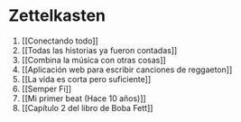 # Zettelkasten
1. [[Conectando todo]]
2. [[Todas las historias ya fueron contadas]]
3. [[Combina la música con otras cosas]]
4. [[Aplicación web para escribir canciones de reggaeton]]
5. [[La vida es corta pero suficiente]]
6. [[Semper Fi]]
7. [[Mi primer beat (Hace 10 años)]]
8. [[Capítulo 2 del libro de Boba Fett]]